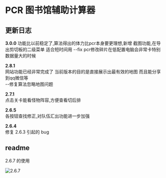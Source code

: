# PCR 图书馆辅助计算器

## 更新日志  

**3.0.0**
功能比以前稳定了,算法得出的体力比pcr本身要更理想,新增
截图功能,在导出剪切板的二级菜单 适合短时间用
--fix pcr修改碎片在低配置电脑会非常卡特别数据量大的时候

**2.8.1**  
网站功能已经非常完成了 当前版本的目的是直接展示出最有效的地图 而且能分享到qq微信等  
--修复算法忽略地图问题

**2.7.1**  
点击关卡能看怪物阵容,方便查看切后排

**2.6.5**  
各按钮查找修正,对队伍汇出功能进一步加强

**2.6.4**  
修复 2.6.3 引起的 bug

## readme

 2.6.7 的使用

![2.6.7]()
